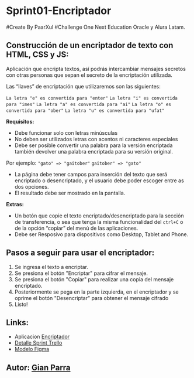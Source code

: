 # Sprint01-Encriptador
#Create By PaarXul 
#Challenge One Next Education Oracle y Alura Latam.

## Construcción de un encriptador de texto con HTML, CSS y JS:


Aplicación que encripta textos, así podrás intercambiar mensajes secretos con otras personas que sepan el secreto de la encriptación utilizada.

Las “llaves” de encriptación que utilizaremos son las siguientes:

`La letra "e" es convertida para "enter"`
`La letra "i" es convertida para "imes"`
`La letra "a" es convertida para "ai"`
`La letra "o" es convertida para "ober"`
`La letra "u" es convertida para "ufat"`

**Requisitos:**

* Debe funcionar solo con letras minúsculas
* No deben ser utilizados letras con acentos ni caracteres especiales
* Debe ser posible convertir una palabra para la versión encriptada también devolver una palabra encriptada para su versión original.

Por ejemplo:
`"gato" => "gaitober"`
`gaitober" => "gato"`

* La página debe tener campos para inserción del texto que será encriptado o desencriptado, y el usuario debe poder escoger entre as dos opciones.
* El resultado debe ser mostrado en la pantalla.

**Extras:**

* Un botón que copie el texto encriptado/desencriptado para la sección de transferencia, o sea que tenga la misma funcionalidad del `ctrl+C` o de la opción “copiar” del menú de las aplicaciones.
* Debe ser Resposivo para dispositivos como Desktop, Tablet and Phone.

## Pasos a seguir para usar el encriptador:

1. Se ingresa el texto a encriptar.
2. Se presiona el botón "Encriptar" para cifrar el mensaje.
3. Se presiona el botón "Copiar" para realizar una copia del mensaje encriptado.
4. Posteriormente se pega en la parte izquierda, en el encriptador y se oprime el botón "Desencriptar" para obtener el mensaje cifrado
5. Listo!

## Links:
- Aplicacion [Encriptador](https://paarxul.github.io/Sprint01-Encriptador/)
- [Detalle Sprint Trello](https://trello.com/b/u1gUJFnJ/juego-del-ahorcado-alura-challenges-one)
- [Modelo Figma](https://www.figma.com/file/trP3p5nEh7XUyB3n2bomjP/Alura-Challenge---Desaf%C3%ADo-1---L%C3%B3gica)


## Autor: [Gian Parra](https://github.com/PaarXul/ "PaarXul")
